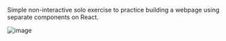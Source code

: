 Simple non-interactive solo exercise to practice building a webpage using separate components on React.

![image](https://github.com/user-attachments/assets/ad28bf00-aef2-4377-8708-04fe7c3c7b19)
